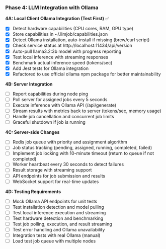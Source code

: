 ### Phase 4: LLM Integration with Ollama

**4A: Local Client Ollama Integration (Test First)** ✅
- [x] Detect hardware capabilities (CPU cores, RAM, GPU type)
- [x] Store capabilities in ~/.llmjob/capabilities.json
- [x] Detect Ollama installation, auto-install if missing (brew/curl script)
- [x] Check service status at http://localhost:11434/api/version
- [x] Auto-pull llama3.2:3b model with progress reporting
- [x] Test local inference with streaming responses
- [x] Benchmark actual inference speed (tokens/sec)
- [x] Add Jest tests for Ollama integration
- [x] Refactored to use official ollama npm package for better maintainability

**4B: Server Integration**
- [ ] Report capabilities during node ping
- [ ] Poll server for assigned jobs every 5 seconds
- [ ] Execute inference with Ollama API (/api/generate)
- [ ] Stream results with metrics back to server (tokens/sec, memory usage)
- [ ] Handle job cancellation and concurrent job limits
- [ ] Graceful shutdown if job is running

**4C: Server-side Changes**
- [ ] Redis job queue with priority and assignment algorithm
- [ ] Job status tracking (pending, assigned, running, completed, failed)
- [ ] Implement job locking with 10-minute timeout (return to queue if not completed)
- [ ] Worker heartbeat every 30 seconds to detect failures
- [ ] Result storage with streaming support
- [ ] API endpoints for job submission and results
- [ ] WebSocket support for real-time updates

**4D: Testing Requirements**
- [ ] Mock Ollama API endpoints for unit tests
- [ ] Test installation detection and model pulling
- [ ] Test local inference execution and streaming
- [ ] Test hardware detection and benchmarking
- [ ] Test job polling, execution, and result streaming
- [ ] Test error handling and Ollama unavailability
- [ ] Integration tests with real Ollama (manual)
- [ ] Load test job queue with multiple nodes